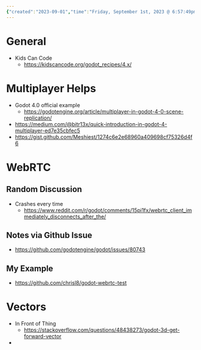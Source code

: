 ```yaml
---
{"created":"2023-09-01","time":"Friday, September 1st, 2023 @ 6:57:49pm","tags":["Godot"],"authors":["ChrisL8"],"dg-publish":true,"permalink":"/godot/godot-links/","dgPassFrontmatter":true}
---
```


# General
 - Kids Can Code
     - https://kidscancode.org/godot_recipes/4.x/
# Multiplayer Helps
 - Godot 4.0 official example
     - https://godotengine.org/article/multiplayer-in-godot-4-0-scene-replication/
 - https://medium.com/@bitr13x/quick-introduction-in-godot-4-multiplayer-ed7e35cbfec5
 - https://gist.github.com/Meshiest/1274c6e2e68960a409698cf75326d4f6

# WebRTC
## Random Discussion
 - Crashes every time
     - https://www.reddit.com/r/godot/comments/15pi1fx/webrtc_client_immediately_disconnects_after_the/
## Notes via Github Issue
 - https://github.com/godotengine/godot/issues/80743
## My Example
 - https://github.com/chrisl8/godot-webrtc-test

# Vectors
 - In Front of Thing
     - https://stackoverflow.com/questions/48438273/godot-3d-get-forward-vector
 - 